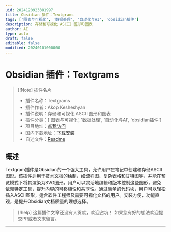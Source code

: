 ```yaml
---
uid: 2024120923381997
title: Obsidian 插件：Textgrams
tags: ['图表与可视化', '数据处理', '自动化与AI', 'obsidian插件']
description: 存储和可视化 ASCII 图形和图表
author: AI
type: auto
draft: false
editable: false
modified: 20240101000000
---
```


# Obsidian 插件：Textgrams

> [!Note] 插件名片
> - 插件名称：Textgrams
> - 插件作者：Akop Kesheshyan
> - 插件说明：存储和可视化 ASCII 图形和图表
> - 插件分类：['图表与可视化', '数据处理', '自动化与AI', 'obsidian插件']
> - 项目地址：[点我访问](https://github.com/akopdev/obsidian-textgrams)
> - 国内下载地址：[下载安装](https://pkmer.cn/products/plugin/pluginMarket/?textgrams)
> - 自述文件：[Readme](https://ghproxy.net/https://raw.githubusercontent.com/akopdev/obsidian-textgrams/master/README.md)



## 概述

Textgram插件是Obsidian的一个强大工具，允许用户在笔记中创建和存储ASCII图形。该插件适用于技术文档的绘制，如流程图、复杂表格和甘特图等，并能在预览模式下将其渲染为SVG图形。用户可以灵活地编辑和版本控制这些图形，避免依赖特定工具，提升内容的可移植性和共享性。通过简单的代码块，用户可以轻松插入ASCII图形，适合软件工程师及需要可视化文档的用户。安装方便，功能直观，是提升Obsidian文档质量的理想选择。


> [!help] 
> 这篇插件文章还没有人贡献，欢迎占坑！
> 如果您有好的想法欢迎提交PR或者文末留言。
> 

---



